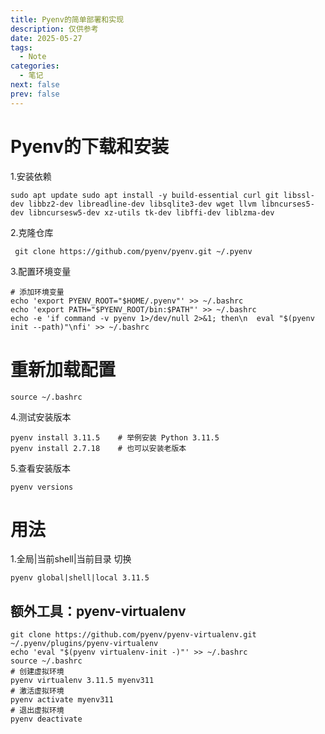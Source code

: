 ```yaml
---
title: Pyenv的简单部署和实现
description: 仅供参考
date: 2025-05-27
tags:
  - Note
categories:
  - 笔记
next: false
prev: false
---
```

# Pyenv的下载和安装

1.安装依赖

```shell
sudo apt update sudo apt install -y build-essential curl git libssl-dev libbz2-dev libreadline-dev libsqlite3-dev wget llvm libncurses5-dev libncursesw5-dev xz-utils tk-dev libffi-dev liblzma-dev
```

2.克隆仓库

```shell
 git clone https://github.com/pyenv/pyenv.git ~/.pyenv
```

3.配置环境变量

```shell
# 添加环境变量
echo 'export PYENV_ROOT="$HOME/.pyenv"' >> ~/.bashrc
echo 'export PATH="$PYENV_ROOT/bin:$PATH"' >> ~/.bashrc
echo -e 'if command -v pyenv 1>/dev/null 2>&1; then\n  eval "$(pyenv init --path)"\nfi' >> ~/.bashrc

```

# 重新加载配置

```shell
source ~/.bashrc
```

4.测试安装版本

```shell
pyenv install 3.11.5    # 举例安装 Python 3.11.5 
pyenv install 2.7.18    # 也可以安装老版本
```


5.查看安装版本

```shell
pyenv versions
```

# 用法

1.全局|当前shell|当前目录 切换

`pyenv global|shell|local 3.11.5`

## 额外工具：pyenv-virtualenv

```shell
git clone https://github.com/pyenv/pyenv-virtualenv.git ~/.pyenv/plugins/pyenv-virtualenv
echo 'eval "$(pyenv virtualenv-init -)"' >> ~/.bashrc
source ~/.bashrc
# 创建虚拟环境
pyenv virtualenv 3.11.5 myenv311
# 激活虚拟环境
pyenv activate myenv311
# 退出虚拟环境
pyenv deactivate
```
